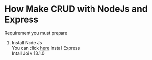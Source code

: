 # How Make CRUD with NodeJs and Express

Requirement you must prepare <br>
1. Install Node Js <br>
You can click <a href="https://nodejs.org/en/">here</a> 
Install Express <br>
Intall Joi v 13.1.0 <br>
<br>
